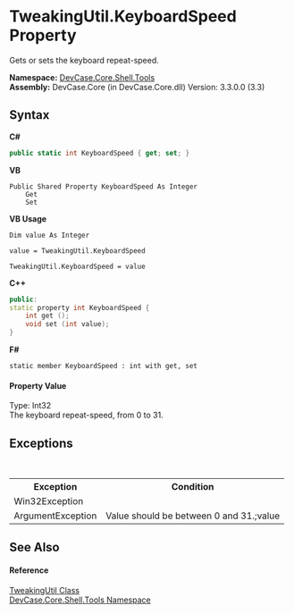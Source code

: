 # TweakingUtil.KeyboardSpeed Property 
 

Gets or sets the keyboard repeat-speed.

**Namespace:**&nbsp;<a href="N_DevCase_Core_Shell_Tools">DevCase.Core.Shell.Tools</a><br />**Assembly:**&nbsp;DevCase.Core (in DevCase.Core.dll) Version: 3.3.0.0 (3.3)

## Syntax

**C#**<br />
``` C#
public static int KeyboardSpeed { get; set; }
```

**VB**<br />
``` VB
Public Shared Property KeyboardSpeed As Integer
	Get
	Set
```

**VB Usage**<br />
``` VB Usage
Dim value As Integer

value = TweakingUtil.KeyboardSpeed

TweakingUtil.KeyboardSpeed = value
```

**C++**<br />
``` C++
public:
static property int KeyboardSpeed {
	int get ();
	void set (int value);
}
```

**F#**<br />
``` F#
static member KeyboardSpeed : int with get, set

```


#### Property Value
Type: Int32<br />The keyboard repeat-speed, from 0 to 31.

## Exceptions
&nbsp;<table><tr><th>Exception</th><th>Condition</th></tr><tr><td>Win32Exception</td><td /></tr><tr><td>ArgumentException</td><td>Value should be between 0 and 31.;value</td></tr></table>

## See Also


#### Reference
<a href="T_DevCase_Core_Shell_Tools_TweakingUtil">TweakingUtil Class</a><br /><a href="N_DevCase_Core_Shell_Tools">DevCase.Core.Shell.Tools Namespace</a><br />
